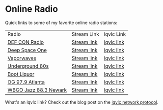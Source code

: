 # Online Radio

Quick links to some of my favorite online radio stations:

<table>
    <tr>
        <td>Radio</td>
        <td>Stream Link</td>
        <td>lqvlc Link</td>
    </tr>
    <tr>
        <td><a href="https://somafm.com/defcon/">DEF CON Radio</a></td>
        <td><a href="https://somafm.com/defcon64.pls">Stream link</a></td>
        <td><a href="lqvlc://somafm.com/defcon64.pls">lqvlc link</a></td>
    </tr>
    <tr>
        <td><a href="https://somafm.com/deepspaceone/">Deep Space One</a></td>
        <td><a href="https://somafm.com/deepspaceone64.pls">Stream link</a></td>
        <td><a href="lqvlc://somafm.com/deepspaceone64.pls">lqvlc link</a></td>
    </tr>
    <tr>
        <td><a href="https://somafm.com/vaporwaves/">Vaporwaves</a></td>
        <td><a href="https://somafm.com/vaporwaves64.pls">Stream link</a></td>
        <td><a href="lqvlc://somafm.com/vaporwaves64.pls">lqvlc link</a></td>
    </tr>
    <tr>
        <td><a href="https://somafm.com/u80s/">Underground 80s</a></td>
        <td><a href="https://somafm.com/u80s64.pls">Stream link</a></td>
        <td><a href="lqvlc://somafm.com/u80s64.pls">lqvlc link</a></td>
    </tr>
    <tr>
        <td><a href="https://somafm.com/bootliquor/">Boot Liquor</a></td>
        <td><a href="https://somafm.com/bootliquor64.pls">Stream link</a></td>
        <td><a href="lqvlc://somafm.com/bootliquor64.pls">lqvlc link</a></td>
    </tr>
    <tr>
        <td><a href="https://www.og979.com/">OG 97.9 Atlanta</a></td>
        <td><a href="https://playerservices.streamtheworld.com/api/livestream-redirect/WWWQH3AAC.aac">Stream link</a></td>
        <td><a href="lqvlc://playerservices.streamtheworld.com/api/livestream-redirect/WWWQH3AAC.aac">lqvlc link</a></td>
    </tr>
    <tr>
        <td><a href="https://www.wbgo.org">WBGO Jazz 88.3 Newark</a></td>
        <td><a href="https://wbgo.streamguys1.com/wbgo128">Stream link</a></td>
        <td><a href="lqvlc://wbgo.streamguys1.com/wbgo128">lqvlc link</a></td>
    </tr>
</table>

<!-- | Radio | Stream Link | lqvlc Link |
| --- | --- | --- |
[DEF CON Radio](https://somafm.com/defcon/) | [Stream link](https://somafm.com/defcon64.pls) | [lqvlc link](lqvlc://somafm.com/defcon64.pls)
[Deep Space One](https://somafm.com/deepspaceone/) | [Stream link](https://somafm.com/deepspaceone64.pls) | [lqvlc link](lqvlc://somafm.com/deepspaceone64.pls)
[Vaporwaves](https://somafm.com/vaporwaves/)| [Stream link](https://somafm.com/vaporwaves64.pls) | [lqvlc link](lqvlc://somafm.com/vaporwaves64.pls) | 
[Underground 80s](https://somafm.com/u80s/)| [Stream link](https://somafm.com/u80s64.pls) | [lqvlc link](lqvlc://somafm.com/u80s64.pls) |
[Boot Liquor](https://somafm.com/bootliquor/)| [Stream link](https://somafm.com/bootliquor64.pls) | [lqvlc link](lqvlc://somafm.com/bootliquor64.pls) |
[OG 97.9 Atlanta](https://www.og979.com/)| [Stream link](https://playerservices.streamtheworld.com/api/livestream-redirect/WWWQH3AAC.aac) | [lqvlc link](lqvlc://playerservices.streamtheworld.com/api/livestream-redirect/WWWQH3AAC.aac) |
[WBGO Jazz 88.3 Newark](https://www.wbgo.org)| [Stream link](https://wbgo.streamguys1.com/wbgo128) | [lqvlc link](lqvlc://wbgo.streamguys1.com/wbgo128) | -->


What's an lqvlc link? Check out the blog post on the [lqvlc network protocol](/posts/lqvlc-network-protocol-firefox.html).